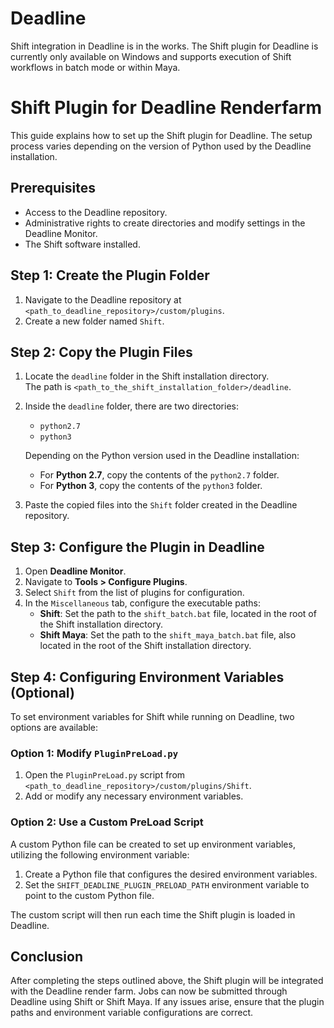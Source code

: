 # Deadline

Shift integration in Deadline is in the works. The Shift plugin for Deadline is currently only available on Windows and supports execution of Shift workflows in batch mode or within Maya.

# Shift Plugin for Deadline Renderfarm

This guide explains how to set up the Shift plugin for Deadline. The setup process varies depending on the version of Python used by the Deadline installation.

## Prerequisites

- Access to the Deadline repository.
- Administrative rights to create directories and modify settings in the Deadline Monitor.
- The Shift software installed.

## Step 1: Create the Plugin Folder

1. Navigate to the Deadline repository at `<path_to_deadline_repository>/custom/plugins`.
2. Create a new folder named `Shift`.

## Step 2: Copy the Plugin Files

1. Locate the `deadline` folder in the Shift installation directory.  
   The path is `<path_to_the_shift_installation_folder>/deadline`.
2. Inside the `deadline` folder, there are two directories:
   - `python2.7`
   - `python3`
   
   Depending on the Python version used in the Deadline installation:
   - For **Python 2.7**, copy the contents of the `python2.7` folder.
   - For **Python 3**, copy the contents of the `python3` folder.

3. Paste the copied files into the `Shift` folder created in the Deadline repository.

## Step 3: Configure the Plugin in Deadline

1. Open **Deadline Monitor**.
2. Navigate to **Tools > Configure Plugins**.
3. Select `Shift` from the list of plugins for configuration.
4. In the `Miscellaneous` tab, configure the executable paths:
   - **Shift**: Set the path to the `shift_batch.bat` file, located in the root of the Shift installation directory.
   - **Shift Maya**: Set the path to the `shift_maya_batch.bat` file, also located in the root of the Shift installation directory.

## Step 4: Configuring Environment Variables (Optional)

To set environment variables for Shift while running on Deadline, two options are available:

### Option 1: Modify `PluginPreLoad.py`

1. Open the `PluginPreLoad.py` script from `<path_to_deadline_repository>/custom/plugins/Shift`.
2. Add or modify any necessary environment variables.

### Option 2: Use a Custom PreLoad Script

A custom Python file can be created to set up environment variables, utilizing the following environment variable:

1. Create a Python file that configures the desired environment variables.
2. Set the `SHIFT_DEADLINE_PLUGIN_PRELOAD_PATH` environment variable to point to the custom Python file.

The custom script will then run each time the Shift plugin is loaded in Deadline.

## Conclusion

After completing the steps outlined above, the Shift plugin will be integrated with the Deadline render farm. Jobs can now be submitted through Deadline using Shift or Shift Maya. If any issues arise, ensure that the plugin paths and environment variable configurations are correct.
